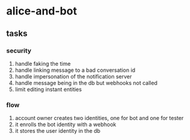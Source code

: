 # alice-and-bot

## tasks

### security

1. handle faking the time
1. handle linking message to a bad conversation id
1. handle impersonation of the notification server
1. handle message being in the db but webhooks not called
1. limit editing instant entities

### flow

1. account owner creates two identities, one for bot and one for tester
1. it enrolls the bot identity with a webhook
1. it stores the user identity in the db
